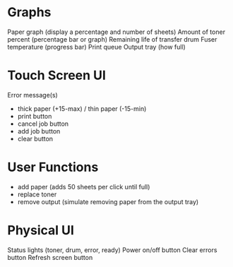 # Graphs
Paper graph (display a percentage and number of sheets)
Amount of toner percent (percentage bar or graph)
Remaining life of transfer drum
Fuser temperature (progress bar)
Print queue
Output tray (how full)

# Touch Screen UI
Error message(s)
 - thick paper (+15-max) / thin paper (-15-min)
 - print button
 - cancel job button
 - add job button
 - clear button


# User Functions
 - add paper (adds 50 sheets per click until full)
 - replace toner
 - remove output (simulate removing paper from the output tray)

# Physical UI
Status lights (toner, drum, error, ready)
Power on/off button
Clear errors button
Refresh screen button